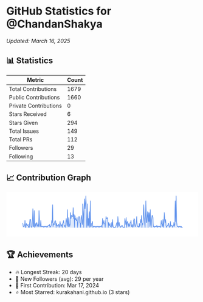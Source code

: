 # GitHub Statistics for @ChandanShakya
*Updated: March 16, 2025*

## 📊 Statistics
| Metric | Count |
|--------|--------|
| Total Contributions | 1679 |
| Public Contributions | 1660 |
| Private Contributions | 0 |
| Stars Received | 6 |
| Stars Given | 294 |
| Total Issues | 149 |
| Total PRs | 112 |
| Followers | 29 |
| Following | 13 |

## 📈 Contribution Graph

![Contribution Graph](./contribution_graph.png)

## 🏆 Achievements

- 🔥 Longest Streak: 20 days
- 👥 New Followers (avg): 29 per year
- 📅 First Contribution: Mar 17, 2024
- ⭐ Most Starred: kurakahani.github.io (3 stars)
